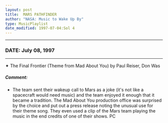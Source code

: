 ```yaml
---
layout: post
title:  MARS PATHFINDER
author: "NASA: Music to Wake Up By"
type: MusicPlaylist
date_modified: 1997-07-04:Sol 4
---
```


----
### DATE: July 08, 1997
----
✦ The Final Frontier (Theme from Mad About You) by Paul Reiser, Don Was

##### Comment:
* The team sent their wakeup call to Mars as a joke (it's not like a spacecraft would need music) and the team enjoyed it enough that it became a tradition. The Mad About You production office was surprised by the choice and put out a press release noting the unusual use for their theme song. They even used a clip of the Mars team playing the music in the end credits of one of their shows. PC
